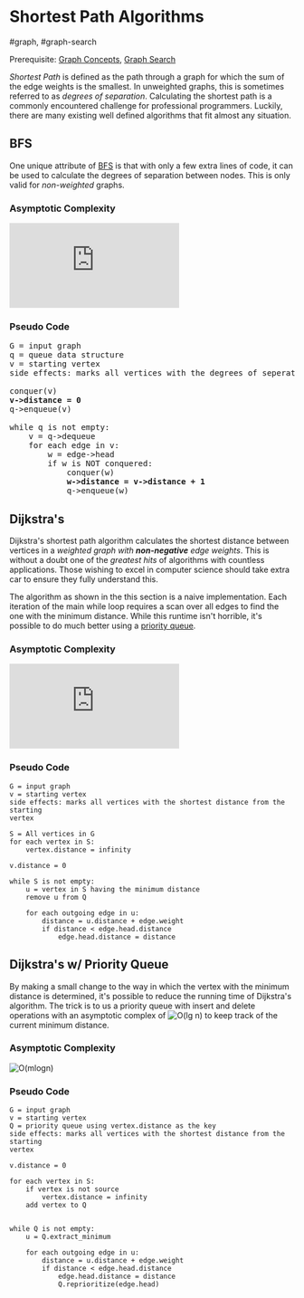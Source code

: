 # Shortest Path Algorithms
#graph, #graph-search

Prerequisite: [Graph Concepts](../graph_concepts), [Graph
Search](../graph_search)

 *Shortest Path* is defined as the path through a graph for which the sum of the
 edge weights is the smallest. In unweighted graphs, this is sometimes referred
 to as *degrees of separation*. Calculating the shortest path is a commonly
 encountered challenge for professional programmers. Luckily, there are many
 existing well defined algorithms that fit almost any situation. 

## BFS
One unique attribute of
[BFS](../graph_search/README.md#breadth-first-search-bfs) is that with only a
few extra lines of code, it can be used to calculate the degrees of separation
between nodes. This is only valid for *non-weighted* graphs.

### Asymptotic Complexity
![O(m+n)](https://latex.codecogs.com/gif.latex?O(m&plus;n))

### Pseudo Code
<pre>
G = input graph
q = queue data structure
v = starting vertex
side effects: marks all vertices with the degrees of seperation from v

conquer(v)
<b>v->distance = 0</b>
q->enqueue(v)

while q is not empty:
    v = q->dequeue
    for each edge in v:
        w = edge->head
        if w is NOT conquered:
            conquer(w)
            <b>w->distance = v->distance + 1</b>
            q->enqueue(w)
</pre>

## Dijkstra's
Dijkstra's shortest path algorithm calculates the shortest distance between
vertices in a *weighted graph with **non-negative** edge weights*. This is
without a doubt one of the *greatest hits* of algorithms with countless
applications. Those wishing to excel in computer science should take extra car
to ensure they fully understand this.

The algorithm as shown in the this section is a naive implementation. Each
iteration of the main while loop requires a scan over all edges to find the one
with the minimum distance. While this runtime isn't horrible, it's possible to
do much better using a [priority queue](../queue/README.md#priority-queue).

### Asymptotic Complexity
![O(mn)](https://latex.codecogs.com/gif.latex?O(mn))

### Pseudo Code
```
G = input graph
v = starting vertex
side effects: marks all vertices with the shortest distance from the starting
vertex

S = All vertices in G
for each vertex in S:
    vertex.distance = infinity

v.distance = 0

while S is not empty:
    u = vertex in S having the minimum distance
    remove u from Q

    for each outgoing edge in u:
        distance = u.distance + edge.weight
        if distance < edge.head.distance
            edge.head.distance = distance
```

## Dijkstra's w/ Priority Queue
By making a small change to the way in which the vertex with the minimum
distance is determined, it's possible to reduce the running time of Dijkstra's
algorithm. The trick is to us a priority queue with insert and delete operations
with an asymptotic complex of ![O(lg
n)](https://latex.codecogs.com/gif.latex?O(\log&space;n)) to keep track of the
current minimum distance.

### Asymptotic Complexity
![O(mlogn)](https://latex.codecogs.com/gif.latex?O(m\lg&space;n))

### Pseudo Code
```
G = input graph
v = starting vertex
Q = priority queue using vertex.distance as the key
side effects: marks all vertices with the shortest distance from the starting
vertex

v.distance = 0

for each vertex in S:
    if vertex is not source
        vertex.distance = infinity
    add vertex to Q


while Q is not empty:
    u = Q.extract_minimum

    for each outgoing edge in u:
        distance = u.distance + edge.weight
        if distance < edge.head.distance
            edge.head.distance = distance
            Q.reprioritize(edge.head)
```
